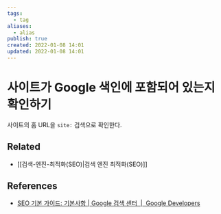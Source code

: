 ```yaml
---
tags:
  - tag
aliases:
  - alias
publish: true
created: 2022-01-08 14:01
updated: 2022-01-08 14:01
---
```


# 사이트가 Google 색인에 포함되어 있는지 확인하기

사이트의 홈 URL을 `site:` 검색으로 확인한다.

## Related

- [[검색-엔진-최적화(SEO)|검색 엔진 최적화(SEO)]]

## References

- [SEO 기본 가이드: 기본사항 | Google 검색 센터  |  Google Developers](https://developers.google.com/search/docs/beginner/seo-starter-guide#determine-whether-your-site-is-in-googles-index)
